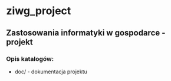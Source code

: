 ziwg_project
============

Zastosowania informatyki w gospodarce - projekt
------------

### Opis katalogów:

- doc/ - dokumentacja projektu


